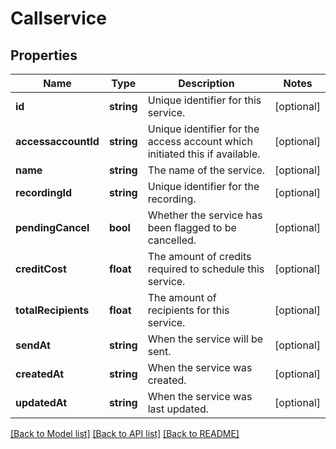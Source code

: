 # Callservice

## Properties
Name | Type | Description | Notes
------------ | ------------- | ------------- | -------------
**id** | **string** | Unique identifier for this service. | [optional] 
**accessaccountId** | **string** | Unique identifier for the access account which initiated this if available. | [optional] 
**name** | **string** | The name of the service. | [optional] 
**recordingId** | **string** | Unique identifier for the recording. | [optional] 
**pendingCancel** | **bool** | Whether the service has been flagged to be cancelled. | [optional] 
**creditCost** | **float** | The amount of credits required to schedule this service. | [optional] 
**totalRecipients** | **float** | The amount of recipients for this service. | [optional] 
**sendAt** | **string** | When the service will be sent. | [optional] 
**createdAt** | **string** | When the service was created. | [optional] 
**updatedAt** | **string** | When the service was last updated. | [optional] 

[[Back to Model list]](../../README.md#documentation-for-models) [[Back to API list]](../../README.md#documentation-for-api-endpoints) [[Back to README]](../../README.md)


